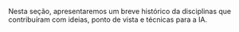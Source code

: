 Nesta seção, apresentaremos um breve histórico da disciplinas que contribuíram com ideias, ponto de vista e técnicas para a IA.